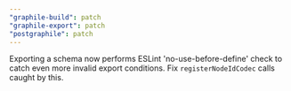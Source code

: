 ```yaml
---
"graphile-build": patch
"graphile-export": patch
"postgraphile": patch
---
```


Exporting a schema now performs ESLint 'no-use-before-define' check to catch
even more invalid export conditions. Fix `registerNodeIdCodec` calls caught by
this.
